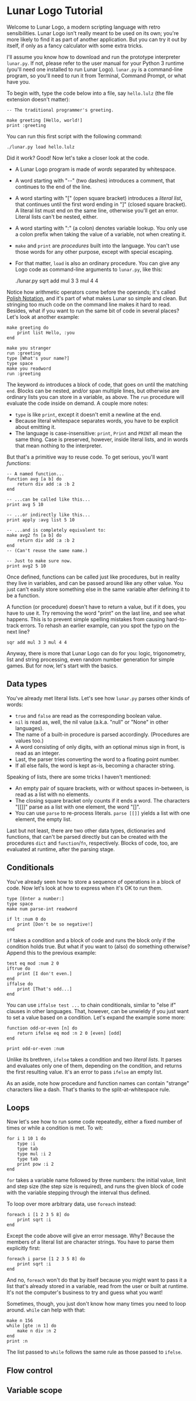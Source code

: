 Lunar Logo Tutorial
===================


Welcome to Lunar Logo, a modern scripting language with retro sensibilities. Lunar Logo isn't really meant to be used on its own; you're more likely to find it as part of another application. But you can try it out by itself, if only as a fancy calculator with some extra tricks.

I'll assume you know how to download and run the prototype interpreter `lunar.py`. If not, please refer to the user manual for your Python 3 runtime (you'll need one installed to run Lunar Logo). `lunar.py` is a command-line program, so you'll need to run it from Terminal, Command Prompt, or what have you.

To begin with, type the code below into a file, say `hello.lulz` (the file extension doesn't matter):

	-- The traditional programmer's greeting.

	make greeting [Hello, world!]
	print :greeting

You can run this first script with the following command:

	./lunar.py load hello.lulz

Did it work? Good! Now let's take a closer look at the code.

- A Lunar Logo program is made of *words* separated by whitespace.
- A word starting with "--" (two dashes) introduces a comment, that continues to the end of the line.
- A word starting with "[" (open square bracket) introduces a *literal list*, that continues until the first word ending in "]" (closed square bracket). A literal list must end on the same line, otherwise you'll get an error. Literal lists can't be nested, either.
- A word starting with ":" (a colon) denotes variable lookup. You only use a colon prefix when taking the value of a variable, not when creating it.
- `make` and `print` are *procedures* built into the language. You can't use those words for any other purpose, except with special escaping.
- For that matter, `load` is also an ordinary procedure. You can give any Logo code as command-line arguments to `lunar.py`, like this:

	./lunar.py sqrt add mul 3 3 mul 4 4

Notice how arithmetic operators come before the operands; it's called [Polish Notation][wiki], and it's part of what makes Lunar so simple and clean. But stringing too much code on the command line makes it hard to read. Besides, what if you want to run the same bit of code in several places? Let's look at another example:

[wiki]: https://en.wikipedia.org/wiki/Polish_notation

	make greeting do
		print list Hello, :you
	end

	make you stranger
	run :greeting
	type [What's your name?]
	type space
	make you readword
	run :greeting

The keyword `do` introduces a block of code, that goes on until the matching `end`. Blocks can be nested, and/or span multiple lines, but otherwise are ordinary lists you can store in a variable, as above. The `run` procedure will evaluate the code inside on demand. A couple more notes:

- `type` is like `print`, except it doesn't emit a newline at the end.
- Because literal whitespace separates words, you have to be explicit about emitting it.
- The language is case-insensitive: `print`, `Print` and `PRINT` all mean the same thing. Case is preserved, however, inside literal lists, and in words that mean nothing to the interpreter.

But that's a primitive way to reuse code. To get serious, you'll want *functions*:

	-- A named function...
	function avg [a b] do
		return div add :a :b 2
	end

	-- ...can be called like this...
	print avg 5 10

	-- ...or indirectly like this...
	print apply :avg list 5 10

	-- ...and is completely equivalent to:
	make avg2 fn [a b] do
		return div add :a :b 2
	end
	-- (Can't reuse the same name.)

	-- Just to make sure now.
	print avg2 5 10

Once defined, functions can be called just like procedures, but in reality they live in variables, and can be passed around like any other value. You just can't easily store something else in the same variable after defining it to be a function.

A function (or procedure) doesn't have to return a value, but if it does, you have to use it. Try removing the word "print" on the last line, and see what happens. This is to prevent simple spelling mistakes from causing hard-to-track errors. To rehash an earlier example, can you spot the typo on the next line?

	sqr add mul 3 3 mul 4 4

Anyway, there is more that Lunar Logo can do for you: logic, trigonometry, list and string processing, even random number generation for simple games. But for now, let's start with the basics.

Data types
----------

You've already met literal lists. Let's see how `lunar.py` parses other kinds of words:

- `true` and `false` are read as the corresponding boolean value.
- `nil` is read as, well, the nil value (a.k.a. "null" or "None" in other languages).
- The name of a built-in procedure is parsed accordingly. (Procedures are values too.)
- A word consisting of only digits, with an optional minus sign in front, is read as an integer.
- Last, the parser tries converting the word to a floating point number.
- If all else fails, the word is kept as-is, becoming a character string.

Speaking of lists, there are some tricks I haven't mentioned:

- An empty pair of square brackets, with or without spaces in-between, is read as a list with no elements.
- The closing square bracket only counts if it ends a word. The characters "[[]]" parse as a list with one element, the word "[]".
- You can use `parse` to re-process literals. `parse [[]]` yields a list with one element, the empty list.

Last but not least, there are two other data types, dictionaries and functions, that can't be parsed directly but can be created with the procedures `dict` and `function`/`fn`, respectively. Blocks of code, too, are evaluated at runtime, after the parsing stage.

Conditionals
------------

You've already seen how to store a sequence of operations in a block of code. Now let's look at how to express when it's OK to run them.

	type [Enter a number:]
	type space
	make num parse-int readword

	if lt :num 0 do
		print [Don't be so negative!]
	end

`if` takes a condition and a block of code and runs the block only if the condition holds true. But what if you want to (also) do something otherwise? Append this to the previous example:

	test eq mod :num 2 0
	iftrue do
		print [I don't even.]
	end
	iffalse do
		print [That's odd...]
	end

You can use `iffalse test ...` to chain conditionals, similar to "else if" clauses in other languages. That, however, can be unwieldy if you just want to set a value based on a condition. Let's expand the example some more:

	function odd-or-even [n] do
		return ifelse eq mod :n 2 0 [even] [odd]
	end

	print odd-or-even :num

Unlike its brethren, `ifelse` takes a condition and two *literal lists*. It parses and evaluates only one of them, depending on the condition, and returns the first resulting value. It's an error to pass `ifelse` an empty list.

As an aside, note how procedure and function names can contain "strange" characters like a dash. That's thanks to the split-at-whitespace rule.

Loops
-----

Now let's see how to run some code repeatedly, either a fixed number of times or while a condition is met. To wit:

	for i 1 10 1 do
		type :i
		type tab
		type mul :i 2
		type tab
		print pow :i 2
	end

`for` takes a variable name followed by three numbers: the initial value, limit and step size (the step size is required), and runs the given block of code with the variable stepping through the interval thus defined.

To loop over more arbitrary data, use `foreach` instead:

	foreach i [1 2 3 5 8] do
		print sqrt :i
	end

Except the code above will give an error message. Why? Because the members of a literal list are character strings. You have to parse them explicitly first:

	foreach i parse [1 2 3 5 8] do
		print sqrt :i
	end

And no, `foreach` won't do that by itself because you might want to pass it a list that's already stored in a variable, read from the user or built at runtime. It's not the computer's business to try and guess what you want!

Sometimes, though, you just don't know how many times you need to loop around. `while` can help with that:

	make n 156
	while [gte :n 1] do
		make n div :n 2
	end
	print :n

The list passed to `while` follows the same rule as those passed to `ifelse`.

Flow control
------------


Variable scope
--------------

